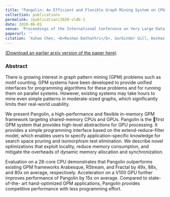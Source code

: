 ```yaml
---
title: "Pangolin: An Efficient and Flexible Graph Mining System on CPU and GPU"
collection: publications
permalink: /publication/2020-vldb-1
date: 2020-06-01
venue: 'Proceedings of the International Conference on Very Large Data Bases (PVLDB)'
paperurl: ''
citation: 'Xuhao Chen, <b>Roshan Dathathri</b>, Gurbinder Gill, Keshav Pingali, “Pangolin: An Efficient and Flexible Graph Mining System on CPU and GPU,” Proceedings of the 46th International Conference on Very Large Data Bases (PVLDB), August 2020 (to appear).'
---
```

[(Download an earlier arxiv version of the paper here)](https://arxiv.org/abs/1911.06969)

### Abstract

There is growing interest in graph pattern mining (GPM)
problems such as motif counting. GPM systems have been
developed to provide unified interfaces for programming algorithms 
for these problems and for running them on parallel systems. 
However, existing systems may take hours to
mine even simple patterns in moderate-sized graphs, which
significantly limits their real-world usability.

We present Pangolin, a high-performance and 
flexible in-memory GPM framework targeting shared-memory CPUs
and GPUs. Pangolin is the first GPM system that provides
high-level abstractions for GPU processing. It provides a
simple programming interface based on the extend-reduce-filter model, 
which enables users to specify application-specific
knowledge for search space pruning and isomorphism test
elimination. We describe novel optimizations that exploit 
locality, reduce memory consumption, and mitigate the 
overheads of dynamic memory allocation and synchronization.

Evaluation on a 28-core CPU demonstrates that Pangolin
outperforms existing GPM frameworks Arabesque, RStream,
and Fractal by 49x, 88x, and 80x on average, respectively.
Acceleration on a V100 GPU further improves performance
of Pangolin by 15x on average. Compared to state-of-the-
art hand-optimized GPM applications, Pangolin provides
competitive performance with less programming effort.